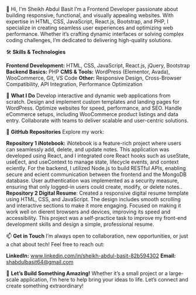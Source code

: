 👋 Hi, I'm Sheikh Abdul Basit
I’m a Frontend Developer passionate about building responsive, functional, and visually appealing websites. With expertise in HTML, CSS, JavaScript, React.js, Bootstrap, and PHP, I specialize in creating seamless user experiences and optimizing web performance. Whether it’s crafting dynamic interfaces or solving complex coding challenges, I’m dedicated to delivering high-quality solutions.

🛠️ **Skills & Technologies**

**Frontend Development:** HTML, CSS, JavaScript, React.js, jQuery, Bootstrap
**Backend Basics:** PHP
**CMS & Tools:** WordPress (Elementor, Avada), WooCommerce, Git, VS Code
**Other:** Responsive Design, Cross-Browser Compatibility, API Integration, Performance Optimization

💼 **What I Do**
Develop interactive and dynamic web applications from scratch.
Design and implement custom templates and landing pages for WordPress.
Optimize websites for speed, performance, and SEO.
Handle eCommerce setups, including WooCommerce product listings and data entry.
Collaborate with teams to deliver scalable and user-centric solutions.

📂 **GitHub Repositories**
Explore my work:

**Repository 1 iNotebook:** iNotebook is a feature-rich project where users can seamlessly add, delete, and update notes. This application was developed using React, and I integrated core React hooks such as useState, useEect, and useContext to manage state, lifecycle events, and context eciently.
For the backend, I utilized Node.js to build RESTful APIs, enabling secure and ecient communication between the frontend and the MongoDB database. User authentication was implemented as a security measure, ensuring that only logged-in users could create, modify, or delete notes..
**Repository 2 Digital Resume**: Created a responsive digital resume template using HTML, CSS, and JavaScript. The design includes smooth scrolling and interactive sections to make it more engaging. Focused on making it work well on dierent browsers and devices, improving its speed and accessibility. This project was a self-practice task to improve my front-end development skills and design a simple, professional resume.

📫 **Get in Touch**
I’m always open to collaboration, new opportunities, or just a chat about tech! Feel free to reach out:

**LinkedIn:** www.linkedin.com/in/sheikh-abdul-basit-82b594302
**Email:** shabdulbasit64@gmail.com

🔗 **Let’s Build Something Amazing!**
Whether it’s a small project or a large-scale application, I’m here to help bring your ideas to life. Let’s connect and create something extraordinary!

